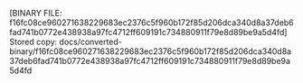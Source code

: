 [BINARY FILE: f16fc08ce960271638229683ec2376c5f960b172f85d206dca340d8a37deb6fad741b0772e438938a97fc4712ff609191c734880911f79e8d89be9a5d4fd]
Stored copy: docs/converted-binary/f16fc08ce960271638229683ec2376c5f960b172f85d206dca340d8a37deb6fad741b0772e438938a97fc4712ff609191c734880911f79e8d89be9a5d4fd
